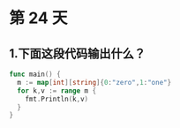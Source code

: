 # 第 24 天

## 1.下面这段代码输出什么？
```go
func main() {
  m := map[int][string]{0:"zero",1:"one"}
  for k,v := range m {
    fmt.Println(k,v)
  }
}
```